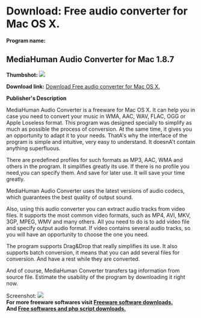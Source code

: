 # Download: Free audio converter for Mac OS X.

**Program name:**

## MediaHuman Audio Converter for Mac 1.8.7

  
**Thumbshot:** ![](http://www.freewarefiles.com/screenshot/mhaudiocvtrmac_md.jpg)   
  
**Download link:** [Download Free audio converter for Mac OS X.](http://freesoftwares.boysofts.com/MediaHuman-Audio-Converter-for-Mac_program_78570.html)  
  


**Publisher's Description**  
  


MediaHuman Audio Converter is a freeware for Mac OS X. It can help you in case you need to convert your music in WMA, AAC, WAV, FLAC, OGG or Apple Loseless format. This program was designed specially to simplify as much as possible the process of conversion. At the same time, it gives you an opportunity to adapt it to your needs. ThatA's why the interface of the program is simple and intuitive, very easy to understand. It doesnA't contain anything superfluous. 

There are predefined profiles for such formats as MP3, AAC, WMA and others in the program. It simplifies greatly its use. If there is no profile you need,you can specify them. And save for later use. It will save your time greatly.

MediaHuman Audio Converter uses the latest versions of audio codecs, which guarantees the best quality of output sound.

Also, using this audio converter you can extract audio tracks from video files. It supports the most common video formats, such as MP4, AVI, MKV, 3GP, MPEG, WMV and many others. All you need to do is to add video file and specify output audio format. If video contains several audio tracks, so you will have an opportunity to choose the one you need.

The program supports Drag&Drop that really simplifies its use. It also supports batch conversion, it means that you can add several files for conversion. And have a rest while they are converted.

And of course, MediaHuman Converter transfers tag information from source file. Estimate the usability of the program by downloading it right now.

  
  
Screenshot: ![](http://www.freewarefiles.com/screenshot/mhaudiocvtrmac.jpg)   
**For more freeware softwares visit [Freeware software downloads.](http://freesoftwares.boysofts.com/)**   
**And [Free softwares and php script downloads.](http://www.boysofts.com/)**
